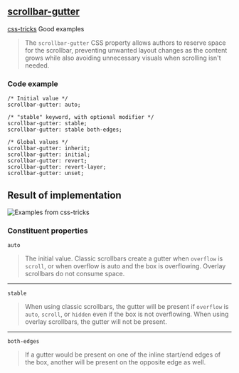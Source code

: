 ## [scrollbar-gutter](https://developer.mozilla.org/en-US/docs/Web/CSS/scrollbar-gutter)

[css-tricks](https://css-tricks.com/almanac/properties/s/scrollbar-gutter/) Good examples

> The `scrollbar-gutter` CSS property allows authors to reserve space for the scrollbar, preventing unwanted layout changes as the content grows while also avoiding unnecessary visuals when scrolling isn't needed.

### Code example

```
/* Initial value */
scrollbar-gutter: auto;

/* "stable" keyword, with optional modifier */
scrollbar-gutter: stable;
scrollbar-gutter: stable both-edges;

/* Global values */
scrollbar-gutter: inherit;
scrollbar-gutter: initial;
scrollbar-gutter: revert;
scrollbar-gutter: revert-layer;
scrollbar-gutter: unset;

```
## Result of implementation 

![Examples from css-tricks](https://i0.wp.com/css-tricks.com/wp-content/uploads/2018/11/scrollbar-02.gif?ssl=1)


### Constituent properties

`auto`
> The initial value. Classic scrollbars create a gutter when `overflow` is `scroll`, or when overflow is auto and the box is overflowing. Overlay scrollbars do not consume space.

________________

`stable`
> When using classic scrollbars, the gutter will be present if `overflow` is `auto`, `scroll`, or `hidden` even if the box is not overflowing. When using overlay scrollbars, the gutter will not be present.

________________

`both-edges`
> If a gutter would be present on one of the inline start/end edges of the box, another will be present on the opposite edge as well.